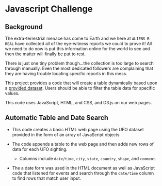 # Javascript Challenge

## Background

The extra-terrestrial menace has come to Earth and we here at `ALIENS-R-REAL` have collected all of the eye-witness reports we could to prove it! All we need to do now is put this information online for the world to see and then the matter will finally be put to rest.

There is just one tiny problem though...the collection is too large to search through manually. Even the most dedicated followers are complaining that they are having trouble locating specific reports in this mess.

This project provides a code that will create a table dynamically based upon a [provided dataset](UFO-level-1/static/js/data.js). Users should be able to filter the table data for specific values. 

This code uses JavaScript, HTML, and CSS, and D3.js on our web pages. 

## Automatic Table and Date Search

* This code creates a basic HTML web page using the UFO dataset provided in the form of an array of JavaScript objects

* The  code appends a table to the web page and then adds new rows of data for each UFO sighting.

  * Columns include `date/time`, `city`, `state`, `country`, `shape`, and `comment`.

* The a date form was used in the HTML document as well as JavaScript code that listened for events and search through the `date/time` column to find rows that match user input.
